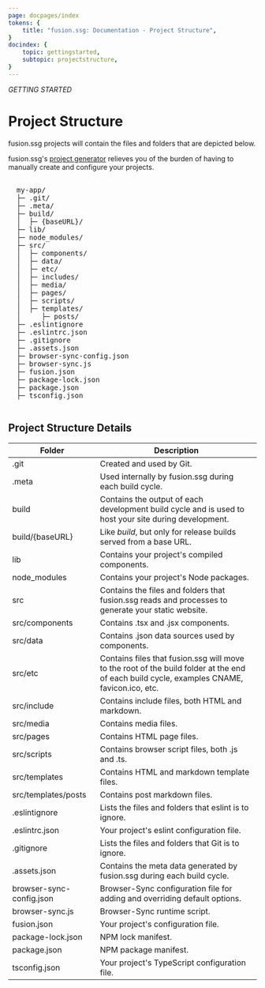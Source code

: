 ```yaml
---
page: docpages/index
tokens: {
    title: "fusion.ssg: Documentation - Project Structure",
}
docindex: {
    topic: gettingstarted,
    subtopic: projectstructure,
}
---
```


<em>GETTING STARTED</em>


# Project Structure

fusion.ssg projects will contain the files and folders that are depicted below.

<p class="info">fusion.ssg's <a href="{baseURL}/docs/projectgenerator">project generator</a> relieves you of the burden of having to manually create and configure your projects.</p>

<pre>

  my-app/
  ├─ .git/
  ├─ .meta/
  ├─ build/
  │  ├─ &lbrace;baseURL&rbrace;/
  ├─ lib/
  ├─ node_modules/
  ├─ src/
  │  ├─ components/
  │  ├─ data/
  │  ├─ etc/
  │  ├─ includes/
  │  ├─ media/
  │  ├─ pages/
  │  ├─ scripts/
  │  ├─ templates/
  │     ├─ posts/
  ├─ .eslintignore
  ├─ .eslintrc.json
  ├─ .gitignore
  ├─ .assets.json
  ├─ browser-sync-config.json
  ├─ browser-sync.js
  ├─ fusion.json
  ├─ package-lock.json
  ├─ package.json
  ├─ tsconfig.json

</pre>

## Project Structure Details

<table role="grid">
    <thead>
        <tr>
            <th>Folder</th>
            <th>Description</th>
        </tr>
    </thead>
    <tbody>
        <tr>
            <td class="lighter-text">.git</td>
            <td>Created and used by Git.</td>
        </tr>
        <tr>
            <td class="lighter-text">.meta</td>
            <td>Used internally by fusion.ssg during each build cycle.</td>
        </tr>
        <tr>
            <td>build</td>
            <td>Contains the output of each development build cycle and is used to host your site during development.</td>
        </tr>
        <tr>
            <td>build/&lbrace;baseURL&rbrace;</td>
            <td>Like <em>build</em>, but only for release builds served from a base URL.</td>
        </tr>
        <tr>
            <td>lib</td>
            <td>Contains your project's compiled components.</td>
        </tr>
        <tr>
            <td class="lighter-text">node_modules</td>
            <td>Contains your project's Node packages.</td>
        </tr>
        <tr>
            <td>src</td>
            <td>Contains the files and folders that fusion.ssg reads and processes to generate your static website.</td>
        </tr>
        <tr>
            <td>src/components</td>
            <td>Contains .tsx and .jsx components.</td>
        </tr>
        <tr>
            <td>src/data</td>
            <td>Contains .json data sources used by components.</td>
        </tr>
        <tr>
            <td>src/etc</td>
            <td>Contains files that fusion.ssg will move to the root of the build folder at the end of each build cycle, examples CNAME, favicon.ico, etc.</td>
        </tr>
        <tr>
            <td>src/include</td>
            <td>Contains include files, both HTML and markdown.</td>
        </tr>
        <tr>
            <td>src/media</td>
            <td>Contains media files.</td>
        </tr>
        <tr>
            <td>src/pages</td>
            <td>Contains HTML page files.</td>
        </tr>
        <tr>
            <td>src/scripts</td>
            <td>Contains browser script files, both .js and .ts.</td>
        </tr>
        <tr>
            <td>src/templates</td>
            <td>Contains HTML and markdown template files.</td>
        </tr>
        <tr>
            <td>src/templates/posts</td>
            <td>Contains post markdown files.</td>
        </tr>
        <tr>
            <td class="lighter-text">.eslintignore</td>
            <td>Lists the files and folders that eslint is to ignore.</td>
        </tr>
        <tr>
            <td class="lighter-text">.eslintrc.json</td>
            <td>Your project's eslint configuration file.</td>
        </tr>
        <tr>
            <td class="lighter-text">.gitignore</td>
            <td>Lists the files and folders that Git is to ignore.</td>
        </tr>
        <tr>
            <td>.assets.json</td>
            <td>Contains the meta data generated by fusion.ssg during each build cycle.</td>
        </tr>
        <tr>
            <td>browser-sync-config.json</td>
            <td>Browser-Sync configuration file for adding and overriding default options.</td>
        </tr>
        <tr>
            <td>browser-sync.js</td>
            <td>Browser-Sync runtime script.</td>
        </tr>
        <tr>
            <td>fusion.json</td>
            <td>Your project's configuration file.</td>
        </tr>
        <tr>
            <td class="lighter-text">package-lock.json</td>
            <td>NPM lock manifest.</td>
        </tr>
            <td class="lighter-text">package.json</td>
            <td>NPM package manifest.</td>
        </tr>
        <tr>
            <td class="lighter-text">tsconfig.json</td>
            <td>Your project's TypeScript configuration file.</td>
        </tr>
    </tbody>
</table>
